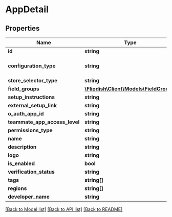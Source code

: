 # AppDetail

## Properties
Name | Type | Description | Notes
------------ | ------------- | ------------- | -------------
**id** | **string** | Integration Public Id | 
**configuration_type** | **string** | Configuration Type  &lt;example&gt;ExternalLink&lt;/example&gt;&lt;example&gt;FlipdishHosted&lt;/example&gt; | 
**store_selector_type** | **string** | Store Selector Type | 
**field_groups** | [**\Flipdish\\Client\Models\FieldGroup[]**](FieldGroup.md) | Field Groups | [optional] 
**setup_instructions** | **string** | Setup Instructions | [optional] 
**external_setup_link** | **string** | External Setup Link | [optional] 
**o_auth_app_id** | **string** | OAuth App Id | 
**teammate_app_access_level** | **string** | Teammate App Access Level | [optional] 
**permissions_type** | **string** | Permissions Type | 
**name** | **string** | Name | 
**description** | **string** | Description | 
**logo** | **string** | Logo | [optional] 
**is_enabled** | **bool** | Is application enabled | [optional] 
**verification_status** | **string** | Application verification status | 
**tags** | **string[]** | Tags | 
**regions** | **string[]** | Regions | 
**developer_name** | **string** | Developer Name | [optional] 

[[Back to Model list]](../README.md#documentation-for-models) [[Back to API list]](../README.md#documentation-for-api-endpoints) [[Back to README]](../README.md)


